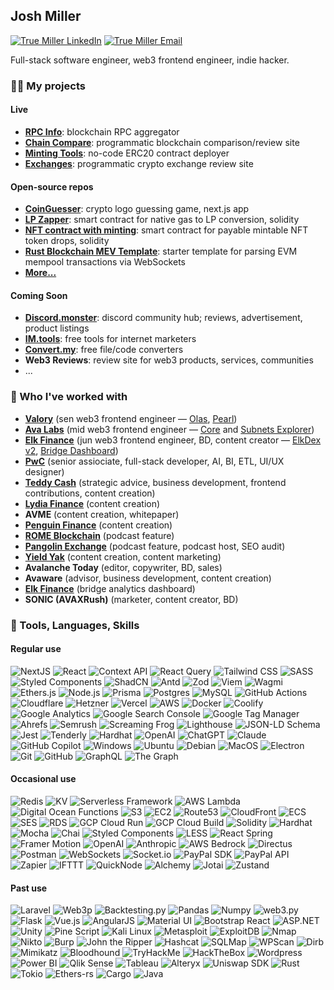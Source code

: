 <h2>Josh Miller</h2> 

[![True Miller LinkedIn](https://img.shields.io/badge/-LinkedIn-blue?style=flat-square&logo=Linkedin&logoColor=white&link=https://www.linkedin.com/in/pireseduardo/)](https://linkedin.com/in/truemiller)
[![True Miller Email](https://img.shields.io/badge/Gmail-Contact_Me-green?style=flat-square&logo=gmail&logoColor=FFFFFF&labelColor=red&color=white)](mailto://josh@truemiller.com)


Full-stack software engineer, web3 frontend engineer, indie hacker.

<h3>👨‍🏭 My projects</h3>

<h4>Live</h4>

- **[RPC Info](https://rpc.info)**: blockchain RPC aggregator
- **[Chain Compare](https://chain.compare)**: programmatic blockchain comparison/review site
- **[Minting Tools](https://minting.tools)**: no-code ERC20 contract deployer
- **[Exchanges](https://exchanges.gg)**: programmatic crypto exchange review site

<h4>Open-source repos</h4>

- **[CoinGuesser](https://github.com/truemiller/coinguesser)**: crypto logo guessing game, next.js app
- **[LP Zapper](https://github.com/truemiller/lp-zapper)**: smart contract for native gas to LP conversion, solidity 
- **[NFT contract with minting](https://github.com/truemiller/nft-contract-with-minting)**: smart contract for payable mintable NFT token drops, solidity
- **[Rust Blockchain MEV Template](https://github.com/truemiller/rust-mev-template)**: starter template for parsing EVM mempool transactions via WebSockets
- **[More...](https://github.com/truemiller?tab=repositories&q=&type=public&language=&sort=)**

<h4>Coming Soon</h4>

- **[Discord.monster](https://discord.monster)**: discord community hub; reviews, advertisement, product listings
- **[IM.tools](https://im.tools)**: free tools for internet marketers
- **[Convert.my](https://convert.my)**: free file/code converters
- **Web3 Reviews**: review site for web3 products, services, communities
- ...

<h3>🤝 Who I've worked with</h3>
 
- **[Valory](https://valory.xyz)** (sen web3 frontend engineer &mdash; [Olas](https://olas.network), [Pearl](https://olas.network/operate))
- **[Ava Labs](https://avalabs.org)** (mid web3 frontend engineer &mdash; [Core](https://core.app) and [Subnets Explorer](https://subnets.avax.network))
- **[Elk Finance](https://elk.finance)** (jun web3 frontend engineer, BD, content creator &mdash; [ElkDex v2](https://app.elk.finance), [Bridge Dashboard](https://dashboard.elk.finance))
- **[PwC](https://pwc.co.uk)** (senior assiociate, full-stack developer, AI, BI, ETL, UI/UX designer)
- **[Teddy Cash](https://teddy.cash)** (strategic advice, business development, frontend contributions, content creation)
- **[Lydia Finance](http://lydia.finance)** (content creation)
- **AVME** (content creation, whitepaper)
- **[Penguin Finance](https://penguin.finance)** (content creation)
- **[ROME Blockchain](https://romeblockchain.com/)** (podcast feature)
- **[Pangolin Exchange](https://pangolin.exchange)** (podcast feature, podcast host, SEO audit)
- **[Yield Yak](https://yieldyak.com)** (content creation, content marketing)
- **Avalanche Today** (editor, copywriter, BD, sales)
- **Avaware** (advisor, business development, content creation)
- **[Elk Finance](https://elk.finance)** (bridge analytics dashboard)
- **SONIC (AVAXRush)** (marketer, content creator, BD)

<h3>🧰 Tools, Languages, Skills</h3>

<h4>Regular use</h4>

![NextJS](https://img.shields.io/badge/NextJS-000000?style=for-the-badge&logo=nextdotjs&logoColor=white)
![React](https://img.shields.io/badge/React-20232A?style=for-the-badge&logo=react&logoColor=61DAFB)
![Context API](https://img.shields.io/badge/Context_API-20232A?style=for-the-badge&logo=react&logoColor=61DAFB)
![React Query](https://img.shields.io/badge/React_Query-FF4154?style=for-the-badge&logo=reactquery&logoColor=white)
![Tailwind CSS](https://img.shields.io/badge/Tailwind_CSS-38B2AC?style=for-the-badge&logo=tailwind-css&logoColor=white)
![SASS](https://img.shields.io/badge/SASS-CC6699?style=for-the-badge&logo=sass&logoColor=white)
![Styled Components](https://img.shields.io/badge/Styled_Components-DB7093?style=for-the-badge&logo=styled-components&logoColor=white)
![ShadCN](https://img.shields.io/badge/ShadCN-000000?style=for-the-badge&logo=shadcn&logoColor=white)
![Antd](https://img.shields.io/badge/Antd-0170FE?style=for-the-badge&logo=ant-design&logoColor=white)
![Zod](https://img.shields.io/badge/Zod-000000?style=for-the-badge)
![Viem](https://img.shields.io/badge/Viem-000000?style=for-the-badge)
![Wagmi](https://img.shields.io/badge/Wagmi-000000?style=for-the-badge)
![Ethers.js](https://img.shields.io/badge/Ethers.js-3C3C3D?style=for-the-badge&logo=ethereum&logoColor=white)
![Node.js](https://img.shields.io/badge/Node.js-339933?style=for-the-badge&logo=nodedotjs&logoColor=white)
![Prisma](https://img.shields.io/badge/Prisma-2D3748?style=for-the-badge&logo=prisma&logoColor=white)
![Postgres](https://img.shields.io/badge/Postgres-4169E1?style=for-the-badge&logo=postgresql&logoColor=white)
![MySQL](https://img.shields.io/badge/MySQL-4479A1?style=for-the-badge&logo=mysql&logoColor=white)
![GitHub Actions](https://img.shields.io/badge/GitHub_Actions-2088FF?style=for-the-badge&logo=github-actions&logoColor=white)
![Cloudflare](https://img.shields.io/badge/Cloudflare-F38020?style=for-the-badge&logo=cloudflare&logoColor=white)
![Hetzner](https://img.shields.io/badge/Hetzner-DC143C?style=for-the-badge&logo=hetzner&logoColor=white)
![Vercel](https://img.shields.io/badge/Vercel-000000?style=for-the-badge&logo=vercel&logoColor=white)
![AWS](https://img.shields.io/badge/AWS-232F3E?style=for-the-badge&logo=amazon-aws&logoColor=white)
![Docker](https://img.shields.io/badge/Docker-2496ED?style=for-the-badge&logo=docker&logoColor=white)
![Coolify](https://img.shields.io/badge/Coolify-000000?style=for-the-badge)
![Google Analytics](https://img.shields.io/badge/Google_Analytics-E37400?style=for-the-badge&logo=google-analytics&logoColor=white)
![Google Search Console](https://img.shields.io/badge/Google_Search_Console-4285F4?style=for-the-badge&logo=google&logoColor=white)
![Google Tag Manager](https://img.shields.io/badge/Google_Tag_Manager-246FDB?style=for-the-badge&logo=google-tag-manager&logoColor=white)
![Ahrefs](https://img.shields.io/badge/Ahrefs-0072F5?style=for-the-badge&logo=ahrefs&logoColor=white)
![Semrush](https://img.shields.io/badge/Semrush-E34133?style=for-the-badge&logo=semrush&logoColor=white)
![Screaming Frog](https://img.shields.io/badge/Screaming_Frog-00FF00?style=for-the-badge)
![Lighthouse](https://img.shields.io/badge/Lighthouse-F44B21?style=for-the-badge&logo=lighthouse&logoColor=white)
![JSON-LD Schema](https://img.shields.io/badge/JSON--LD_Schema-000000?style=for-the-badge)
![Jest](https://img.shields.io/badge/Jest-C21325?style=for-the-badge&logo=jest&logoColor=white)
![Tenderly](https://img.shields.io/badge/Tenderly-5945FF?style=for-the-badge&logo=tenderly&logoColor=white)
![Hardhat](https://img.shields.io/badge/Hardhat-FFF?style=for-the-badge&logo=ethereum&logoColor=black)
![OpenAI](https://img.shields.io/badge/OpenAI-412991?style=for-the-badge&logo=openai&logoColor=white)
![ChatGPT](https://img.shields.io/badge/ChatGPT-34A853?style=for-the-badge&logo=chatgpt&logoColor=white)
![Claude](https://img.shields.io/badge/Claude-FFD700?style=for-the-badge)
![GitHub Copilot](https://img.shields.io/badge/GitHub_Copilot-5C5C5C?style=for-the-badge&logo=github&logoColor=white)
![Windows](https://img.shields.io/badge/Windows-0078D6?style=for-the-badge&logo=windows&logoColor=white)
![Ubuntu](https://img.shields.io/badge/Ubuntu-E95420?style=for-the-badge&logo=ubuntu&logoColor=white)
![Debian](https://img.shields.io/badge/Debian-A81D33?style=for-the-badge&logo=debian&logoColor=white)
![MacOS](https://img.shields.io/badge/MacOS-000000?style=for-the-badge&logo=apple&logoColor=white)
![Electron](https://img.shields.io/badge/Electron-47848F?style=for-the-badge&logo=electron&logoColor=white)
![Git](https://img.shields.io/badge/Git-F05032?style=for-the-badge&logo=git&logoColor=white)
![GitHub](https://img.shields.io/badge/GitHub-181717?style=for-the-badge&logo=github&logoColor=white)
![GraphQL](https://img.shields.io/badge/GraphQL-E10098?style=for-the-badge&logo=graphql&logoColor=white)
![The Graph](https://img.shields.io/badge/The_Graph-0055FF?style=for-the-badge&logo=the-graph&logoColor=white)

<h4>Occasional use</h4>
 
![Redis](https://img.shields.io/badge/Redis-DC382D?style=for-the-badge&logo=redis&logoColor=white)
![KV](https://img.shields.io/badge/KV-DC382D?style=for-the-badge&logo=redis&logoColor=white)
![Serverless Framework](https://img.shields.io/badge/Serverless-000000?style=for-the-badge&logo=serverless&logoColor=white)
![AWS Lambda](https://img.shields.io/badge/AWS_Lambda-FF9900?style=for-the-badge&logo=amazon-aws&logoColor=white)
![Digital Ocean Functions](https://img.shields.io/badge/DigitalOcean_Functions-0080FF?style=for-the-badge&logo=digitalocean&logoColor=white)
![S3](https://img.shields.io/badge/AWS_S3-569A31?style=for-the-badge&logo=amazon-s3&logoColor=white)
![EC2](https://img.shields.io/badge/AWS_EC2-FF9900?style=for-the-badge&logo=amazon-ec2&logoColor=white)
![Route53](https://img.shields.io/badge/AWS_Route_53-232F3E?style=for-the-badge&logo=amazon-aws&logoColor=white)
![CloudFront](https://img.shields.io/badge/AWS_CloudFront-FF9900?style=for-the-badge&logo=amazon-aws&logoColor=white)
![ECS](https://img.shields.io/badge/AWS_ECS-FF9900?style=for-the-badge&logo=amazon-aws&logoColor=white)
![SES](https://img.shields.io/badge/AWS_SES-569A31?style=for-the-badge&logo=amazon-ses&logoColor=white)
![RDS](https://img.shields.io/badge/AWS_RDS-527FFF?style=for-the-badge&logo=amazon-rds&logoColor=white)
![GCP Cloud Run](https://img.shields.io/badge/GCP_Cloud_Run-4285F4?style=for-the-badge&logo=google-cloud&logoColor=white)
![GCP Cloud Build](https://img.shields.io/badge/GCP_Cloud_Build-4285F4?style=for-the-badge&logo=google-cloud&logoColor=white)
![Solidity](https://img.shields.io/badge/Solidity-363636?style=for-the-badge&logo=solidity&logoColor=white)
![Hardhat](https://img.shields.io/badge/Hardhat-FFF?style=for-the-badge&logo=ethereum&logoColor=black)
![Mocha](https://img.shields.io/badge/Mocha-8D6748?style=for-the-badge&logo=mocha&logoColor=white)
![Chai](https://img.shields.io/badge/Chai-A30701?style=for-the-badge&logo=chai&logoColor=white)
![Styled Components](https://img.shields.io/badge/Styled_Components-DB7093?style=for-the-badge&logo=styled-components&logoColor=white)
![LESS](https://img.shields.io/badge/LESS-1D365D?style=for-the-badge&logo=less&logoColor=white)
![React Spring](https://img.shields.io/badge/React_Spring-000000?style=for-the-badge&logo=react&logoColor=61DAFB)
![Framer Motion](https://img.shields.io/badge/Framer_Motion-0055FF?style=for-the-badge&logo=framer&logoColor=white)
![OpenAI](https://img.shields.io/badge/OpenAI-412991?style=for-the-badge&logo=openai&logoColor=white)
![Anthropic](https://img.shields.io/badge/Anthropic-000000?style=for-the-badge)
![AWS Bedrock](https://img.shields.io/badge/AWS_Bedrock-232F3E?style=for-the-badge&logo=amazon-aws&logoColor=white)
![Directus](https://img.shields.io/badge/Directus-263238?style=for-the-badge&logo=directus&logoColor=white)
![Postman](https://img.shields.io/badge/Postman-FF6C37?style=for-the-badge&logo=postman&logoColor=white)
![WebSockets](https://img.shields.io/badge/node:ws-000000?style=for-the-badge&logo=nodedotjs&logoColor=white)
![Socket.io](https://img.shields.io/badge/Socket.io-010101?style=for-the-badge&logo=socket.io&logoColor=white)
![PayPal SDK](https://img.shields.io/badge/PayPal_SDK-00457C?style=for-the-badge&logo=paypal&logoColor=white)
![PayPal API](https://img.shields.io/badge/PayPal_API-003087?style=for-the-badge&logo=paypal&logoColor=white)
![Zapier](https://img.shields.io/badge/Zapier-FF4A00?style=for-the-badge&logo=zapier&logoColor=white)
![IFTTT](https://img.shields.io/badge/IFTTT-000000?style=for-the-badge&logo=ifttt&logoColor=white)
![QuickNode](https://img.shields.io/badge/QuickNode-1769FF?style=for-the-badge&logo=quicknode&logoColor=white)
![Alchemy](https://img.shields.io/badge/Alchemy-0A0A0A?style=for-the-badge&logo=alchemy&logoColor=white)
![Jotai](https://img.shields.io/badge/Jotai-000000?style=for-the-badge&logo=react&logoColor=61DAFB)
![Zustand](https://img.shields.io/badge/Zustand-000000?style=for-the-badge&logo=react&logoColor=61DAFB)
 
<h4>Past use</h4> 
 
![Laravel](https://img.shields.io/badge/Laravel-FF2D20?style=for-the-badge&logo=laravel&logoColor=white)
![Web3p](https://img.shields.io/badge/Web3p-000000?style=for-the-badge&logo=web3p&logoColor=white)
![Backtesting.py](https://img.shields.io/badge/Backtesting.py-000000?style=for-the-badge)
![Pandas](https://img.shields.io/badge/Pandas-150458?style=for-the-badge&logo=pandas&logoColor=white)
![Numpy](https://img.shields.io/badge/Numpy-013243?style=for-the-badge&logo=numpy&logoColor=white)
![web3.py](https://img.shields.io/badge/web3.py-333?style=for-the-badge)
![Flask](https://img.shields.io/badge/Flask-000000?style=for-the-badge&logo=flask&logoColor=white)
![Vue.js](https://img.shields.io/badge/Vue.js-4FC08D?style=for-the-badge&logo=vue-dot-js&logoColor=white)
![AngularJS](https://img.shields.io/badge/AngularJS-E23237?style=for-the-badge&logo=angularjs&logoColor=white)
![Material UI](https://img.shields.io/badge/Material_UI-007FFF?style=for-the-badge&logo=mui&logoColor=white)
![Bootstrap React](https://img.shields.io/badge/Bootstrap_React-563D7C?style=for-the-badge&logo=bootstrap&logoColor=white)
![ASP.NET](https://img.shields.io/badge/ASP.NET-512BD4?style=for-the-badge&logo=dotnet&logoColor=white)
![Unity](https://img.shields.io/badge/Unity-000000?style=for-the-badge&logo=unity&logoColor=white)
![Pine Script](https://img.shields.io/badge/TradingView-Pine_Script-0091E6?style=for-the-badge&logo=tradingview&logoColor=white)
![Kali Linux](https://img.shields.io/badge/Kali_Linux-557C94?style=for-the-badge&logo=kalilinux&logoColor=white)
![Metasploit](https://img.shields.io/badge/Metasploit-3072B3?style=for-the-badge)
![ExploitDB](https://img.shields.io/badge/ExploitDB-000000?style=for-the-badge)
![Nmap](https://img.shields.io/badge/Nmap-4682B4?style=for-the-badge&logo=nmap&logoColor=white)
![Nikto](https://img.shields.io/badge/Nikto-000000?style=for-the-badge)
![Burp](https://img.shields.io/badge/Burp_Suite-FF7043?style=for-the-badge&logo=burpsuite&logoColor=white)
![John the Ripper](https://img.shields.io/badge/John_the_Ripper-000000?style=for-the-badge)
![Hashcat](https://img.shields.io/badge/Hashcat-000000?style=for-the-badge)
![SQLMap](https://img.shields.io/badge/SQLMap-000000?style=for-the-badge)
![WPScan](https://img.shields.io/badge/WPScan-000000?style=for-the-badge&logo=wordpress&logoColor=white)
![Dirb](https://img.shields.io/badge/Dirb-000000?style=for-the-badge)
![Mimikatz](https://img.shields.io/badge/Mimikatz-000000?style=for-the-badge)
![Bloodhound](https://img.shields.io/badge/Bloodhound-000000?style=for-the-badge)
![TryHackMe](https://img.shields.io/badge/TryHackMe-111?style=for-the-badge&logo=tryhackme&logoColor=white)
![HackTheBox](https://img.shields.io/badge/HackTheBox-9FEF00?style=for-the-badge&logo=hack-the-box&logoColor=black)
![Wordpress](https://img.shields.io/badge/Wordpress-21759B?style=for-the-badge&logo=wordpress&logoColor=white)
![Power BI](https://img.shields.io/badge/Power_BI-F2C811?style=for-the-badge&logo=power-bi&logoColor=white)
![Qlik Sense](https://img.shields.io/badge/Qlik_Sense-3FA9F5?style=for-the-badge&logo=qlik&logoColor=white)
![Tableau](https://img.shields.io/badge/Tableau-E97627?style=for-the-badge&logo=tableau&logoColor=white)
![Alteryx](https://img.shields.io/badge/Alteryx-276DC3?style=for-the-badge&logo=alteryx&logoColor=white)
![Uniswap SDK](https://img.shields.io/badge/Uniswap_SDK-FF007A?style=for-the-badge&logo=uniswap&logoColor=white)
![Rust](https://img.shields.io/badge/Rust-000000?style=for-the-badge&logo=rust&logoColor=white)
![Tokio](https://img.shields.io/badge/Tokio-000000?style=for-the-badge)
![Ethers-rs](https://img.shields.io/badge/Ethers_rs-000000?style=for-the-badge)
![Cargo](https://img.shields.io/badge/Cargo-000000?style=for-the-badge&logo=rust&logoColor=white)
![Java](https://img.shields.io/badge/Java-007396?style=for-the-badge&logo=java&logoColor=white)
